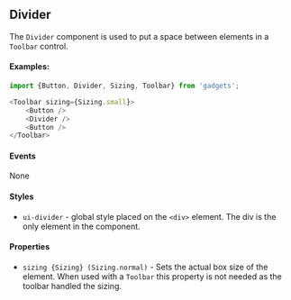 <a name="module_Divider"></a>

## Divider
The `Divider` component is used to put a space between elements in a`Toolbar` control.#### Examples:```javascriptimport {Button, Divider, Sizing, Toolbar} from 'gadgets';<Toolbar sizing={Sizing.small}>    <Button />    <Divider />    <Button /></Toolbar>```#### EventsNone#### Styles- `ui-divider` - global style placed on the `<div>` element.  The divis the only element in the component.#### Properties- `sizing {Sizing} (Sizing.normal)` - Sets the actual box size of theelement.  When used with a `Toolbar` this property is not needed asthe toolbar handled the sizing.

